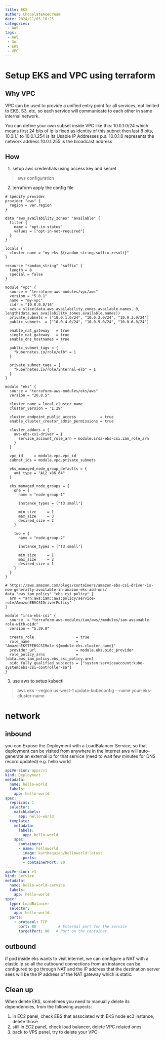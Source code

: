 ```yaml
---
title: EKS
author: ChocolateAceCream
date: 2024/11/05 16:25
categories:
 - AWS
tags:
 - AWS
 - Go
 - EKS
 - VPC
---
```


# Setup EKS and VPC using terraform
## Why VPC
VPC can be used to provide a unified entry point for all services, not limited to EKS, S3, etc, so each service will communicate to each other in same internal network.

You can define your own subset inside VPC like this:
10.0.1.0/24
which means first 24 bits of ip is fixed as identity of this subnet
then last 8 bits, 10.0.1.1 to 10.0.1.254 is its Usable IP Addresses
p.s.
10.0.1.0 represents the network address
10.0.1.255 is the broadcast address

## How
1. setup aws credentials using access key and secret
> aws configuration
2. terraform apply the config file
```hcl
# Specify provider
provider "aws" {
  region = var.region
}

data "aws_availability_zones" "available" {
  filter {
    name = "opt-in-status"
    values = ["opt-in-not-required"]
  }
}

locals {
  cluster_name = "my-eks-${random_string.suffix.result}"
}

resource "random_string" "suffix" {
  length = 8
  special = false
}

module "vpc" {
  source = "terraform-aws-modules/vpc/aws"
  version = "5.8.1"
  name = "my-vpc"
  cidr = "10.0.0.0/16"
  azs = slice(data.aws_availability_zones.available.names, 0, length(data.aws_availability_zones.available.names))
  private_subnets = ["10.0.1.0/24", "10.0.2.0/24", "10.0.3.0/24"]
  public_subnets  = ["10.0.4.0/24", "10.0.5.0/24", "10.0.6.0/24"]

  enable_nat_gateway   = true
  single_nat_gateway   = true
  enable_dns_hostnames = true

  public_subnet_tags = {
    "kubernetes.io/role/elb" = 1
  }

  private_subnet_tags = {
    "kubernetes.io/role/internal-elb" = 1
  }
}

module "eks" {
  source = "terraform-aws-modules/eks/aws"
  version = "20.8.5"

  cluster_name = local.cluster_name
  cluster_version = "1.29"

  cluster_endpoint_public_access           = true
  enable_cluster_creator_admin_permissions = true

  cluster_addons = {
    aws-ebs-csi-driver = {
      service_account_role_arn = module.irsa-ebs-csi.iam_role_arn
    }
  }

  vpc_id     = module.vpc.vpc_id
  subnet_ids = module.vpc.private_subnets

  eks_managed_node_group_defaults = {
    ami_type = "AL2_x86_64"
  }

  eks_managed_node_groups = {
    one = {
      name = "node-group-1"

      instance_types = ["t3.small"]

      min_size     = 1
      max_size     = 3
      desired_size = 2
    }

    two = {
      name = "node-group-2"

      instance_types = ["t3.small"]

      min_size     = 1
      max_size     = 2
      desired_size = 1
    }
  }
}

# https://aws.amazon.com/blogs/containers/amazon-ebs-csi-driver-is-now-generally-available-in-amazon-eks-add-ons/
data "aws_iam_policy" "ebs_csi_policy" {
  arn = "arn:aws:iam::aws:policy/service-role/AmazonEBSCSIDriverPolicy"
}

module "irsa-ebs-csi" {
  source  = "terraform-aws-modules/iam/aws//modules/iam-assumable-role-with-oidc"
  version = "5.39.0"

  create_role                   = true
  role_name                     = "AmazonEKSTFEBSCSIRole-${module.eks.cluster_name}"
  provider_url                  = module.eks.oidc_provider
  role_policy_arns              = [data.aws_iam_policy.ebs_csi_policy.arn]
  oidc_fully_qualified_subjects = ["system:serviceaccount:kube-system:ebs-csi-controller-sa"]
}
```

3. use aws to setup kubectl
>  aws eks --region us-west-1 update-kubeconfig --name your-eks-cluster-name

# network
## inbound
you can Expose the Deployment with a LoadBalancer Service, so that deployment can be visited from anywhere in the internet
aws will auto-generate an external ip for that service (need to wait few minutes for DNS record updated)
e.g. hello world
```yaml
apiVersion: apps/v1
kind: Deployment
metadata:
  name: hello-world
  labels:
    app: hello-world
spec:
  replicas: 1
  selector:
    matchLabels:
      app: hello-world
  template:
    metadata:
      labels:
        app: hello-world
    spec:
      containers:
      - name: helloworld
        image: karthequian/helloworld:latest
        ports:
        - containerPort: 80
---
apiVersion: v1
kind: Service
metadata:
  name: hello-world-service
  labels:
    app: hello-world
spec:
  type: LoadBalancer
  selector:
    app: hello-world
  ports:
    - protocol: TCP
      port: 80          # External port for the service
      targetPort: 80   # Port on the container
```

## outbound
if pod inside eks wants to visit internet, we can configure a NAT with a elastic ip so  all the outbound connections from an instance can be configured to go through NAT and the IP address that the destination server sees will be the IP address of the NAT gateway which is static.

## Clean up
When delete EKS, sometimes you need to manually delete its dependencies, from the following aspects:
1. in EC2 panel, check EBS that associated with EKS node ec2 instance, delete those
2. still in EC2 panel, check load balancer, delete VPC related ones
3. back to VPS panel, try to delete your VPC
